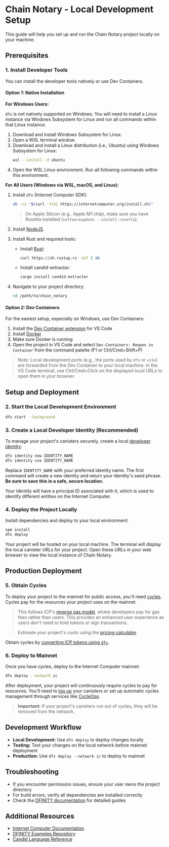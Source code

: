 # Chain Notary - Local Development Setup

This guide will help you set up and run the Chain Notary project locally on your machine.

## Prerequisites

### 1. Install Developer Tools

You can install the developer tools natively or use Dev Containers.

#### Option 1: Native Installation

**For Windows Users:**

`dfx` is not natively supported on Windows. You will need to install a Linux instance via Windows Subsystem for Linux and run all commands within that Linux instance.

1. Download and install Windows Subsystem for Linux.
2. Open a WSL terminal window.
3. Download and install a Linux distribution (i.e., Ubuntu) using Windows Subsystem for Linux:
   ```bash
   wsl --install -d ubuntu
   ```
4. Open the WSL Linux environment. Run all following commands within this environment.

**For All Users (Windows via WSL, macOS, and Linux):**

1. Install `dfx` (Internet Computer SDK):
   ```bash
   sh -ci "$(curl -fsSL https://internetcomputer.org/install.sh)"
   ```

   > On Apple Silicon (e.g., Apple M1 chip), make sure you have Rosetta installed (`softwareupdate --install-rosetta`).

2. Install [NodeJS](https://nodejs.org/en/download/package-manager).

3. Install Rust and required tools:
   - Install [Rust](https://doc.rust-lang.org/cargo/getting-started/installation.html#install-rust-and-cargo): 
     ```bash
     curl https://sh.rustup.rs -sSf | sh
     ```
   - Install candid-extractor:
     ```bash
     cargo install candid-extractor
     ```

4. Navigate to your project directory:
   ```bash
   cd /path/to/chain_notary
   ```

#### Option 2: Dev Containers

For the easiest setup, especially on Windows, use Dev Containers:

1. Install the [Dev Container extension](https://marketplace.visualstudio.com/items?itemName=ms-vscode-remote.remote-containers) for VS Code
2. Install [Docker](https://docs.docker.com/engine/install/)
3. Make sure Docker is running
4. Open the project in VS Code and select `Dev-Containers: Reopen in Container` from the command palette (F1 or Ctrl/Cmd+Shift+P)

> Note: Local development ports (e.g., the ports used by `dfx` or `vite`) are forwarded from the Dev Container to your local machine. In the VS Code terminal, use Ctrl/Cmd+Click on the displayed local URLs to open them in your browser.

## Setup and Deployment

### 2. Start the Local Development Environment

```bash
dfx start --background
```

### 3. Create a Local Developer Identity (Recommended)

To manage your project's canisters securely, create a local [developer identity](https://internetcomputer.org/docs/building-apps/getting-started/identities):

```bash
dfx identity new IDENTITY_NAME
dfx identity use IDENTITY_NAME
```

Replace `IDENTITY_NAME` with your preferred identity name. The first command will create a new identity and return your identity's seed phrase. **Be sure to save this in a safe, secure location.**

Your identity will have a principal ID associated with it, which is used to identify different entities on the Internet Computer.

### 4. Deploy the Project Locally

Install dependencies and deploy to your local environment:

```bash
npm install
dfx deploy
```

Your project will be hosted on your local machine. The terminal will display the local canister URLs for your project. Open these URLs in your web browser to view the local instance of Chain Notary.

## Production Deployment

### 5. Obtain Cycles

To deploy your project to the mainnet for public access, you'll need [cycles](https://internetcomputer.org/docs/building-apps/getting-started/tokens-and-cycles). Cycles pay for the resources your project uses on the mainnet.

> This follows ICP's [reverse gas model](https://internetcomputer.org/docs/building-apps/essentials/gas-cost), where developers pay for gas fees rather than users. This provides an enhanced user experience as users don't need to hold tokens or sign transactions.

> Estimate your project's costs using the [pricing calculator](https://internetcomputer.org/docs/building-apps/essentials/cost-estimations-and-examples).

Obtain cycles by [converting ICP tokens using `dfx`](https://internetcomputer.org/docs/building-apps/developer-tools/dfx/dfx-cycles#dfx-cycles-convert).

### 6. Deploy to Mainnet

Once you have cycles, deploy to the Internet Computer mainnet:

```bash
dfx deploy --network ic
```

After deployment, your project will continuously require cycles to pay for resources. You'll need to [top up](https://internetcomputer.org/docs/building-apps/canister-management/topping-up) your canisters or set up automatic cycles management through services like [CycleOps](https://cycleops.dev/).

> **Important:** If your project's canisters run out of cycles, they will be removed from the network.

## Development Workflow

- **Local Development:** Use `dfx deploy` to deploy changes locally
- **Testing:** Test your changes on the local network before mainnet deployment
- **Production:** Use `dfx deploy --network ic` to deploy to mainnet

## Troubleshooting

- If you encounter permission issues, ensure your user owns the project directory
- For build errors, verify all dependencies are installed correctly
- Check the [DFINITY documentation](https://internetcomputer.org/docs) for detailed guides

## Additional Resources

- [Internet Computer Documentation](https://internetcomputer.org/docs)
- [DFINITY Examples Repository](https://github.com/dfinity/examples)
- [Candid Language Reference](https://internetcomputer.org/docs/current/developer-docs/build/candid/candid-intro)
